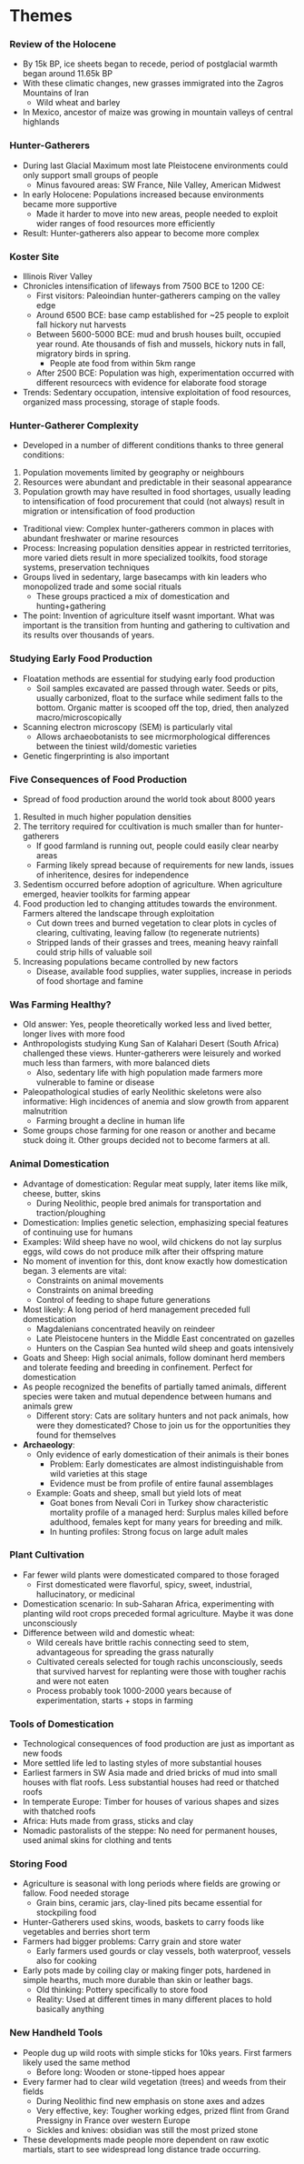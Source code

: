 # Themes
### Review of the Holocene
 - By 15k BP, ice sheets began to recede, period of postglacial warmth began around 11.65k BP
 - With these climatic changes, new grasses immigrated into the Zagros Mountains of Iran
	 - Wild wheat and barley
 - In Mexico, ancestor of maize was growing in mountain valleys of central highlands

### Hunter-Gatherers
 - During last Glacial Maximum most late Pleistocene environments could only support small groups of people
	 - Minus favoured areas: SW France, Nile Valley, American Midwest
 - In early Holocene: Populations increased because environments became more supportive
	 - Made it harder to move into new areas, people needed to exploit wider ranges of food resources more efficiently
 - Result: Hunter-gatherers also appear to become more complex

### Koster Site
 - Illinois River Valley
 - Chronicles intensification of lifeways from 7500 BCE to 1200 CE:
	 - First visitors: Paleoindian hunter-gatherers camping on the valley edge
	 - Around 6500 BCE: base camp established for ~25 people to exploit fall hickory nut harvests
	 - Between 5600-5000 BCE: mud and brush houses built, occupied year round. Ate thousands of fish and mussels, hickory nuts in fall, migratory birds in spring.
		 - People ate food from within 5km range
	 - After 2500 BCE: Population was high, experimentation occurred with different resourcecs with evidence for elaborate food storage
 - Trends: Sedentary occupation, intensive exploitation of food resources, organized mass processing, storage of staple foods.

### Hunter-Gatherer Complexity
 - Developed in a number of different conditions thanks to three general conditions:
1. Population movements limited by geography or neighbours
2. Resources were abundant and predictable in their seasonal appearance
3. Population growth may have resulted in food shortages, usually leading to intensification of food procurement that could (not always) result in migration or intensification of food production
 - Traditional view: Complex hunter-gatherers common in places with abundant freshwater or marine resources
 - Process: Increasing population densities appear in restricted territories, more varied diets result in more specialized toolkits, food storage systems, preservation techniques
 - Groups lived in sedentary, large basecamps with kin leaders who monopolized trade and some social rituals
	 - These groups practiced a mix of domestication and hunting+gathering
 - The point: Invention of agriculture itself wasnt important. What was important is the transition from hunting and gathering to cultivation and its results over thousands of years.

### Studying Early Food Production
 - Floatation methods are essential for studying early food production
	 - Soil samples excavated are passed through water. Seeds or pits, usually carbonized, float to the surface while sediment falls to the bottom. Organic matter is scooped off the top, dried, then analyzed macro/microscopically
 - Scanning electron microscopy (SEM) is particularly vital
	 - Allows archaeobotanists to see micrmorphological differences between the tiniest wild/domestic varieties
 - Genetic fingerprinting is also important

### Five Consequences of Food Production
 - Spread of food production around the world took about 8000 years
1. Resulted in much higher population densities
2. The territory required for ccultivation is much smaller than for hunter-gatherers
	 - If good farmland is running out, people could easily clear nearby areas
	 - Farming likely spread because of requirements for new lands, issues of inheritence, desires for independence
3. Sedentism occurred before adoption of agriculture. When agriculture emerged, heavier toolkits for farming appear 
4. Food production led to changing attitudes towards the environment. Farmers altered the landscape through exploitation
	 - Cut down trees and burned vegetation to clear plots in cycles of clearing, cultivating, leaving fallow (to regenerate nutrients)
	 - Stripped lands of their grasses and trees, meaning heavy rainfall could strip hills of valuable soil
5. Increasing populations became controlled by new factors
	 - Disease, available food supplies, water supplies, increase in periods of food shortage and famine

### Was Farming Healthy?
 - Old answer: Yes, people theoretically worked less and lived better, longer lives with more food
 - Anthropologists studying Kung San of Kalahari Desert (South Africa) challenged these views. Hunter-gatherers were leisurely and worked much less than farmers, with more balanced diets
	 - Also, sedentary life with high population made farmers more vulnerable to famine or disease
 - Paleopathological studies of early Neolithic skeletons were also informative: High incidences of anemia and slow growth from apparent malnutrition
	 - Farming brought a decline in human life
 - Some groups chose farming for one reason or another and became stuck doing it. Other groups decided not to become farmers at all.

### Animal Domestication
 - Advantage of domestication: Regular meat supply, later items like milk, cheese, butter, skins
	 - During Neolithic, people bred animals for transportation and traction/ploughing
 - Domestication: Implies genetic selection, emphasizing special features of continuing use for humans
 - Examples: Wild sheep have no wool, wild chickens do not lay surplus eggs, wild cows do not produce milk after their offspring mature
 - No moment of invention for this, dont know exactly how domestication began. 3 elements are vital:
	 - Constraints on animal movements
	 - Constraints on animal breeding
	 - Control of feeding to shape future generations
 - Most likely: A long period of herd management preceded full domestication
	 - Magdalenians concentrated heavily on reindeer
	 - Late Pleistocene hunters in the Middle East concentrated on gazelles
	 - Hunters on the Caspian Sea hunted wild sheep and goats intensively
 - Goats and Sheep: High social animals, follow dominant herd members and tolerate feeding and breeding in confinement. Perfect for domestication
 - As people recognized the benefits of partially tamed animals, different species were taken and mutual dependence between humans and animals grew
	 - Different story: Cats are solitary hunters and not pack animals, how were they domesticated? Chose to join us for the opportunities they found for themselves
 - **Archaeology**:
	 - Only evidence of early domestication of their animals is their bones
		 - Problem: Early domesticates are almost indistinguishable from wild varieties at this stage
		 - Evidence must be from profile of entire faunal assemblages
	 - Example: Goats and sheep, small but yield lots of meat
		 - Goat bones from Nevali Cori in Turkey show characteristic mortality profile of a managed herd: Surplus males killed before adulthood, females kept for many years for breeding and milk.
		 - In hunting profiles: Strong focus on large adult males

### Plant Cultivation
 - Far fewer wild plants were domesticated compared to those foraged
	 - First domesticated were flavorful, spicy, sweet, industrial, hallucinatory, or medicinal
 - Domestication scenario: In sub-Saharan Africa, experimenting with planting wild root crops preceded formal agriculture. Maybe it was done unconsciously
 - Difference between wild and domestic wheat: 
	 - Wild cereals have brittle rachis connecting seed to stem, advantageous for spreading the grass naturally
	 - Cultivated cereals selected for tough rachis unconsciously, seeds that survived harvest for replanting were those with tougher rachis and were not eaten
	 - Process probably took 1000-2000 years because of experimentation, starts + stops in farming

### Tools of Domestication
 - Technological consequences of food production are just as important as new foods
 - More settled life led to lasting styles of more substantial houses
 - Earliest farmers in SW Asia made and dried bricks of mud into small houses with flat roofs. Less substantial houses had reed or thatched roofs
 - In temperate Europe: Timber for houses of various shapes and sizes with thatched roofs
 - Africa: Huts made from grass, sticks and clay
 - Nomadic pastoralists of the steppe: No need for permanent houses, used animal skins for clothing and tents

### Storing Food
 - Agriculture is seasonal with long periods where fields are growing or fallow. Food needed storage
	 - Grain bins, ceramic jars, clay-lined pits became essential for stockpiling food
 - Hunter-Gatherers used skins, woods, baskets to carry foods like vegetables and berries short term
 - Farmers had bigger problems: Carry grain and store water
	 - Early farmers used gourds or clay vessels, both waterproof, vessels also for cooking
 - Early pots made by coiling clay or making finger pots, hardened in simple hearths, much more durable than skin or leather bags.
	 - Old thinking: Pottery specifically to store food
	 - Reality: Used at different times in many different places to hold basically anything

### New Handheld Tools
 - People dug up wild roots with simple sticks for 10ks years. First farmers likely used the same method
	 - Before long: Wooden or stone-tipped hoes appear
 - Every farmer had to clear wild vegetation (trees) and weeds from their fields
	 - During Neolithic find new emphasis on stone axes and adzes
	 - Very effective, key: Tougher working edges, prized flint from Grand Pressigny in France over western Europe
	 - Sickles and knives: obsidian was still the most prized stone
 - These developments made people more dependent on raw exotic martials, start to see widespread long distance trade occurring.
